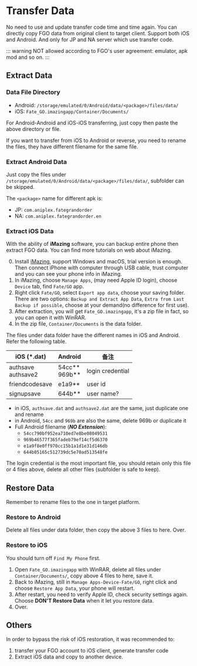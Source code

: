 # Transfer Data

No need to use and update transfer code time and time again. You can directly copy FGO data from original client to target client. Support both iOS and Android. And only for JP and NA server which use transfer code.

::: warning
NOT allowed according to FGO's user agreement: emulator, apk mod and so on.
:::

## Extract Data

### Data File Directory

- Android: `/storage/emulated/0/Android/data/<package>/files/data/`
- iOS: `Fate_GO.imazingapp/Container/Documents/`

For Android-Android and iOS-iOS transferring, just copy then paste the above directory or file.

If you want to transfer from iOS to Android or reverse, you need to rename the files, they have different filename for the same file.

### Extract Android Data

Just copy the files under `/storage/emulated/0/Android/data/<package>/files/data/`, subfolder can be skipped.

The `<package>` name for different apk is:

- JP: `com.aniplex.fategrandorder`
- NA: `com.aniplex.fategrandorder.en`

### Extract iOS Data

With the ability of **iMazing** software, you can backup entire phone then extract FGO data. You can find more tutorials on web about iMazing.

0. Install [iMazing](https://imazing.com), support Windows and macOS, trial version is enough. Then connect iPhone with computer through USB cable, trust computer and you can see your phone info in iMazing.
1. In iMazing, choose `Manage Apps`, (may need Apple ID login), choose `Device` tab, find `Fate/GO` app.
2. Right click `Fate/GO`, select `Export app data`, choose your saving folder. There are two options: `Backup and Extract App Data`, `Extra from Last Backup if possible`, choose at your demand(no difference for first use).
3. After extraction, you will get `Fate_GO.imazingapp`, it's a zip file in fact, so you can open it with WinRAR.
4. In the zip file, `Container/Documents` is the data folder.

The files under data folder have the different names in iOS and Android. Refer the following table.

| iOS (\*.dat)          | Android              | 备注             |
| --------------------- | -------------------- | ---------------- |
| authsave<br>authsave2 | 54cc\*\*<br>969b\*\* | login credential |
| friendcodesave        | e1a9\*\*             | user id          |
| signupsave            | 644b\*\*             | user name?       |

- in iOS, `authsave.dat` and `authsave2.dat` are the same, just duplicate one and rename
- in Android, `54cc` and `969b` are also the same, delete 969b or duplicate it
- Full Android filename (**_NO Extension_**):
  - `54cc790bf952ea710ed7e8be08049531`
  - `969b46577f365fadeb79ef14cf5d6370`
  - `e1a9f8e0ff970cc15b1a1d1e31d146db`
  - `644b05165c512739dc5e70ad513548fe`

The login credential is the most important file, you should retain only this file or 4 files above, delete all other files (subfolder is safe to keep).

## Restore Data

Remember to rename files to the one in target platform.

### Restore to Android

Delete all files under data folder, then copy the above 3 files to here. Over.

### Restore to iOS

You should turn off `Find My Phone` first.

1. Open `Fate_GO.imazingapp` with WinRAR, delete all files under `Container/Documents/`, copy above 4 files to here, save it.
2. Back to iMazing, still in `Manage Apps-Device-Fate/GO`, right click and choose `Restore App Data`, your phone will restart.
3. After restart, you need to verify Apple ID, check security settings again. Choose **DON'T Restore Data** when it let you restore data.
4. Over.

## Others

In order to bypass the risk of iOS restoration, it was recommended to:

1. transfer your FGO account to iOS client, generate transfer code
2. Extract iOS data and copy to another device.
